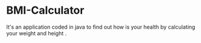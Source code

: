 # BMI-Calculator
It's an application coded in java to find out how is your health by calculating your weight and height .
